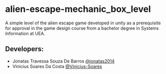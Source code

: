 # alien-escape-mechanic_box_level
A simple level of the alien escape game developed in unity as a prerequisite for approval in the game design course from a bachelor degree in Systems Information at UEA.

## Developers: 
  - Jonatas Travessa Souza De Barros <a href=https://github.com/jonatas2014>@jonatas2014</a> <br>
  - Vinicius Soares Da Costa <a href=https://github.com/Vinicius-Soares>@Vinicius-Soares</a> <br>
